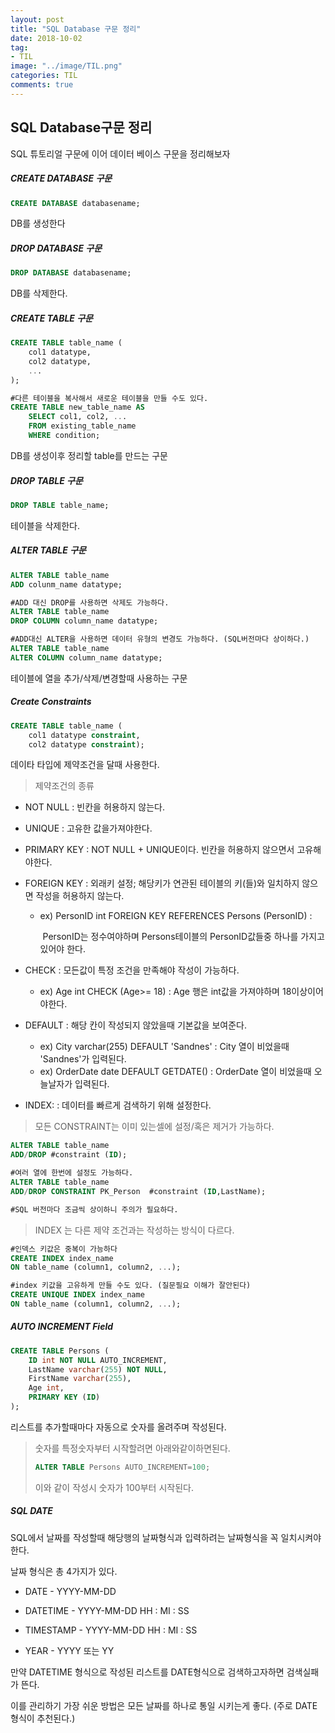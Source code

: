 ```yaml
---
layout: post
title: "SQL Database 구문 정리"
date: 2018-10-02
tag:
- TIL
image: "../image/TIL.png"
categories: TIL
comments: true
---
```


## SQL Database구문 정리

SQL 튜토리얼 구문에 이어 데이터 베이스 구문을 정리해보자



##### CREATE DATABASE 구문

```sql
CREATE DATABASE databasename;
```

DB를 생성한다



##### DROP DATABASE 구문

```SQL
DROP DATABASE databasename;
```

DB를 삭제한다.



##### CREATE TABLE 구문

```sql
CREATE TABLE table_name (
	col1 datatype,
	col2 datatype,
	...
);

#다른 테이블을 복사해서 새로운 테이블을 만들 수도 있다.
CREATE TABLE new_table_name AS
	SELECT col1, col2, ...
	FROM existing_table_name
	WHERE condition;
```

DB를 생성이후 정리할 table를 만드는 구문



##### DROP TABLE  구문

```sql
DROP TABLE table_name;
```

테이블을 삭제한다.



##### ALTER TABLE 구문

```SQL
ALTER TABLE table_name
ADD colunm_name datatype;

#ADD 대신 DROP를 사용하면 삭제도 가능하다.
ALTER TABLE table_name
DROP COLUMN column_name datatype;

#ADD대신 ALTER을 사용하면 데이터 유형의 변경도 가능하다. (SQL버전마다 상이하다.)
ALTER TABLE table_name
ALTER COLUMN column_name datatype;
```

테이블에 열을 추가/삭제/변경할때 사용하는 구문



##### Create Constraints

```sql
CREATE TABLE table_name (
	col1 datatype constraint,
	col2 datatype constraint);
```

데이타 타입에 제약조건을 달때 사용한다.

>  제약조건의 종류

* NOT NULL : 빈칸을 허용하지 않는다.

* UNIQUE : 고유한 값을가져야한다.

* PRIMARY KEY : NOT NULL + UNIQUE이다. 빈칸을 허용하지 않으면서 고유해야한다.

* FOREIGN KEY  :  외래키 설정;  해당키가 연관된 테이블의 키(들)와 일치하지 않으면 작성을 허용하지 않는다.

  * ex) PersonID int FOREIGN KEY REFERENCES Persons (PersonID) :

    ​	PersonID는 정수여야하며 Persons테이블의 PersonID값들중 하나를 가지고 있어야 한다.

* CHECK : 모든값이 특정 조건을 만족해야 작성이 가능하다.  

  * ex) Age int CHECK (Age>= 18) : Age 행은 int값을 가져야하며 18이상이어야한다.

* DEFAULT : 해당 칸이 작성되지 않았을때 기본값을 보여준다.

  * ex) City varchar(255) DEFAULT 'Sandnes' : City 열이 비었을때 'Sandnes'가 입력된다.
  * ex) OrderDate date DEFAULT GETDATE() : OrderDate 열이 비었을때 오늘날자가 입력된다.

* INDEX: : 데이터를 빠르게 검색하기 위해 설정한다.



> 모든 CONSTRAINT는 이미 있는셀에 설정/혹은 제거가 가능하다. 

```SQL
ALTER TABLE table_name
ADD/DROP #constraint (ID);

#여러 열에 한번에 설정도 가능하다.
ALTER TABLE table_name
ADD/DROP CONSTRAINT PK_Person  #constraint (ID,LastName); 

#SQL 버전마다 조금씩 상이하니 주의가 필요하다.
```



> INDEX 는 다른 제약 조건과는 작성하는 방식이 다르다.

```SQL
#인덱스 키값은 중복이 가능하다
CREATE INDEX index_name
ON table_name (column1, column2, ...);

#index 키값을 고유하게 만들 수도 있다. (질문필요 이해가 잘안된다)
CREATE UNIQUE INDEX index_name
ON table_name (column1, column2, ...);
```



##### AUTO INCREMENT Field

```sql
CREATE TABLE Persons (
    ID int NOT NULL AUTO_INCREMENT,
    LastName varchar(255) NOT NULL,
    FirstName varchar(255),
    Age int,
    PRIMARY KEY (ID)
);
```

리스트를 추가할때마다 자동으로 숫자를 올려주며 작성된다.



> 숫자를 특정숫자부터 시작할려면 아래와같이하면된다.
>
> ```sql
> ALTER TABLE Persons AUTO_INCREMENT=100;
> ```
>
> 이와 같이 작성시 숫자가 100부터 시작된다.



##### SQL DATE

SQL에서 날짜를 작성할때 해당행의 날짜형식과 입력하려는 날짜형식을 꼭 일치시켜야한다.

날짜 형식은 총 4가지가 있다.

* DATE - YYYY-MM-DD

* DATETIME -  YYYY-MM-DD HH : MI : SS

* TIMESTAMP - YYYY-MM-DD HH : MI : SS

* YEAR - YYYY 또는 YY 

만약 DATETIME 형식으로 작성된 리스트를 DATE형식으로 검색하고자하면 검색실패가 뜬다.

이를 관리하기 가장 쉬운 방법은 모든 날짜를 하나로 통일 시키는게 좋다. (주로 DATE형식이 추천된다.)

